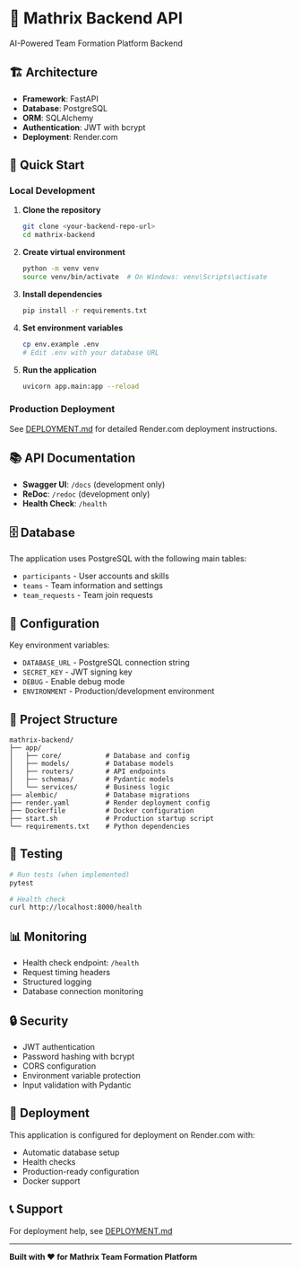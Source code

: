 # 🚀 Mathrix Backend API

AI-Powered Team Formation Platform Backend

## 🏗️ Architecture

- **Framework**: FastAPI
- **Database**: PostgreSQL
- **ORM**: SQLAlchemy
- **Authentication**: JWT with bcrypt
- **Deployment**: Render.com

## 🚀 Quick Start

### Local Development

1. **Clone the repository**
   ```bash
   git clone <your-backend-repo-url>
   cd mathrix-backend
   ```

2. **Create virtual environment**
   ```bash
   python -m venv venv
   source venv/bin/activate  # On Windows: venv\Scripts\activate
   ```

3. **Install dependencies**
   ```bash
   pip install -r requirements.txt
   ```

4. **Set environment variables**
   ```bash
   cp env.example .env
   # Edit .env with your database URL
   ```

5. **Run the application**
   ```bash
   uvicorn app.main:app --reload
   ```

### Production Deployment

See [DEPLOYMENT.md](./DEPLOYMENT.md) for detailed Render.com deployment instructions.

## 📚 API Documentation

- **Swagger UI**: `/docs` (development only)
- **ReDoc**: `/redoc` (development only)
- **Health Check**: `/health`

## 🗄️ Database

The application uses PostgreSQL with the following main tables:
- `participants` - User accounts and skills
- `teams` - Team information and settings
- `team_requests` - Team join requests

## 🔧 Configuration

Key environment variables:
- `DATABASE_URL` - PostgreSQL connection string
- `SECRET_KEY` - JWT signing key
- `DEBUG` - Enable debug mode
- `ENVIRONMENT` - Production/development environment

## 📁 Project Structure

```
mathrix-backend/
├── app/
│   ├── core/           # Database and config
│   ├── models/         # Database models
│   ├── routers/        # API endpoints
│   ├── schemas/        # Pydantic models
│   └── services/       # Business logic
├── alembic/            # Database migrations
├── render.yaml         # Render deployment config
├── Dockerfile          # Docker configuration
├── start.sh            # Production startup script
└── requirements.txt    # Python dependencies
```

## 🧪 Testing

```bash
# Run tests (when implemented)
pytest

# Health check
curl http://localhost:8000/health
```

## 📊 Monitoring

- Health check endpoint: `/health`
- Request timing headers
- Structured logging
- Database connection monitoring

## 🔒 Security

- JWT authentication
- Password hashing with bcrypt
- CORS configuration
- Environment variable protection
- Input validation with Pydantic

## 🚀 Deployment

This application is configured for deployment on Render.com with:
- Automatic database setup
- Health checks
- Production-ready configuration
- Docker support

## 📞 Support

For deployment help, see [DEPLOYMENT.md](./DEPLOYMENT.md)

---

**Built with ❤️ for Mathrix Team Formation Platform**
